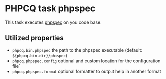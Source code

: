 PHPCQ task phpspec
==================

This task executes [phpspec](http://www.phpspec.net) on you code base.  

Utilized properties
------------------

 * `phpcq.bin.phpspec` the path to the phpspec executable (default: `${phpcq.bin.dir}/phpspec`)
 * `phpcq.phpspec.config` optional and custom location for the configuration file`
 * `phpcq.phpspec.format` optional formatter to output help in another format